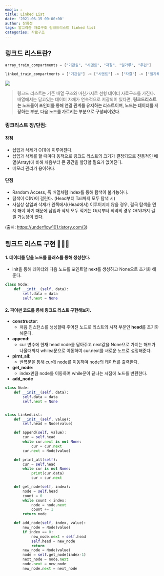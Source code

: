 ```yaml
---
emoji: ✏️
title: Linked List
date: '2021-06-15 00:00:00'
author: 장희성
tags: 알고리즘 자료구조 링크드리스트 linked list
categories: 자료구조
---
```


## 링크드 리스트란?

```python
array_train_compartments = ["기관실", "시멘트", "자갈", "밀가루", "우편"]

linked_train_compartments = ["기관실"] -> ["시멘트"] -> ["자갈"] -> ["밀가루"] -> ["우편"]
```

![](https://images.velog.io/images/heesungj7/post/845f334d-ad5f-4e5b-b6ad-7e6ce84b5dee/0_b6gu1MSbusnn0SHQ.png)

> 링크드 리스트는 기존 배열 구조와 마찬가지로 선형 데이터 자료구조를 가진다. 배열에서는 담고있는 데이터 자체가 연속적으로 저장되어 있다면, **링크드리스트는 노드들이 포인터를 통해 연결 관계를 유지하는 리스트이며, 노드는 데이터를 저장하는 부분, 다음 노드를 가르키는 부분으로 구성되어있다**.

### 링크리스트 장/단점:

#### 장점

- 삽입과 삭제가 O(1)에 이루어진다.
- 삽입과 삭제를 할 때마다 동적으로 링크드 리스트의 크기가 결정되므로 전통적인 배열(Array)에 비해 처음부터 큰 공간을 할당할 필요가 없어진다.
- 메모리 관리가 용이하다.

#### 단점

- Random Access, 즉 배열처럼 index를 통해 탐색이 불가능하다.
- 탐색이 O(N)이 걸린다. (Head부터 Tail까지 모두 탐색 시)
- 사실상 삽입과 삭제가 왼쪽에서(Head에서) 이루어지지 않을 경우, 결국 탐색을 먼저 해야 하기 때문에 삽입과 삭제 모두 적게는 O(k)부터 최악의 경우 O(N)까지 걸릴 가능성이 있다.

(출처: https://underflow101.tistory.com/3)

## 링크드 리스트 구현 🧑🏻‍💻

#### 1. 데이터를 담을 노드를 클래스를 통해 생성한다.

- init을 통해 데이터와 다음 노드를 포인트할 next를 생성하고 None으로 초기화 해준다.

```python
class Node:
    def __init__(self, data):
        self.data = data
        self.next = None
```

#### 2. 파이썬 코드를 롱해 링크드 리스트 구현해보자.

- **constructor**:
  - 처음 인스턴스를 생성할때 주어진 노드로 리스트의 시작 부분인 **head**를 초기화 해준다.
- **append**:
  - cur 변수에 현재 head node를 담아주고 next값을 None으로 가지는 해드가 나올때까지 whilea문으로 이동하여 cur.next를 새로운 노드로 설정해준다.
- **pirnt_all**:
  - 반복문을 통해 cur에 node를 이동하며 node의 데이터를 출력한다.
- **get_node**:
  - index만큼 node를 이동하여 while문이 끝나는 시점에 노드를 반환한다.
- **add_node**

```python
class Node:
    def __init__(self, data):
        self.data = data
        self.next = None


class LinkedList:
    def __init__(self, value):
        self.head = Node(value)

    def append(self, value):
        cur = self.head
        while cur.next is not None:
            cur = cur.next
        cur.next = Node(value)

    def print_all(self):
        cur = self.head
        while cur is not None:
            print(cur.data)
            cur = cur.next

    def get_node(self, index):
        node = self.head
        count = 0
        while count < index:
            node = node.next
            count += 1
        return node

    def add_node(self, index, value):
        new_node = Node(value)
        if index == 0:
            new_node.next = self.head
            self.head = new_node
            return
        new_node = Node(value)
        node = self.get_node(index-1)
        next_node = node.next
        node.next = new_node
        new_node.next = next_node

```

```toc

```

